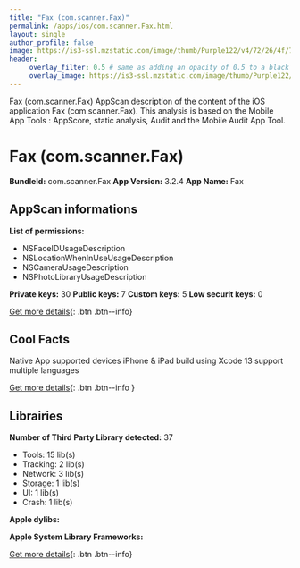 ```yaml
---
title: "Fax (com.scanner.Fax)"
permalink: /apps/ios/com.scanner.Fax.html
layout: single
author_profile: false
image: https://is3-ssl.mzstatic.com/image/thumb/Purple122/v4/72/26/4f/72264fb5-728c-138a-3304-654786ec2fb1/AppIcon-0-0-1x_U007emarketing-0-0-0-7-0-0-sRGB-0-0-0-GLES2_U002c0-512MB-85-220-0-0.png/512x512bb.jpg
header: 
     overlay_filter: 0.5 # same as adding an opacity of 0.5 to a black background
     overlay_image: https://is3-ssl.mzstatic.com/image/thumb/Purple122/v4/72/26/4f/72264fb5-728c-138a-3304-654786ec2fb1/AppIcon-0-0-1x_U007emarketing-0-0-0-7-0-0-sRGB-0-0-0-GLES2_U002c0-512MB-85-220-0-0.png/512x512bb.jpg
---
```

Fax (com.scanner.Fax) AppScan description of the content of the iOS application Fax (com.scanner.Fax). This analysis is based on the Mobile App Tools : AppScore, static analysis, Audit and the Mobile Audit App Tool.

# Fax (com.scanner.Fax)

**BundleId:** com.scanner.Fax
**App Version:** 3.2.4
**App Name:** Fax


## AppScan informations 

**List of permissions:** 
- NSFaceIDUsageDescription
- NSLocationWhenInUseUsageDescription
- NSCameraUsageDescription
- NSPhotoLibraryUsageDescription
  
  
**Private keys:** 30
**Public keys:** 7
**Custom keys:** 5
**Low securit keys:** 0
  
[Get more details](/pricing.html){: .btn .btn--info}

## Cool Facts

Native App
supported devices iPhone & iPad
build using Xcode 13
support multiple languages
  
[Get more details](/pricing.html){: .btn .btn--info }

## Librairies 
**Number of Third Party Library detected:** 37
- Tools: 15 lib(s)
- Tracking: 2 lib(s)
- Network: 3 lib(s)
- Storage: 1 lib(s)
- UI: 1 lib(s)
- Crash: 1 lib(s)


**Apple dylibs:**


**Apple System Library Frameworks:**


  
[Get more details](/pricing.html){: .btn .btn--info}

